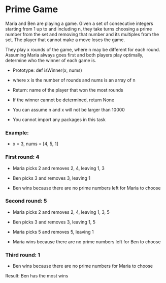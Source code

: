 # Prime Game
Maria and Ben are playing a game. Given a set of consecutive integers starting from 1 up to and including n, they take turns choosing a prime number from the set and removing that number and its multiples from the set. The player that cannot make a move loses the game.

They play x rounds of the game, where n may be different for each round. Assuming Maria always goes first and both players play optimally, determine who the winner of each game is.

- Prototype: def isWinner(x, nums)

- where x is the number of rounds and nums is an array of n

- Return: name of the player that won the most rounds

- If the winner cannot be determined, return None

- You can assume n and x will not be larger than 10000

- You cannot import any packages in this task
### Example:

* x = 3, nums = [4, 5, 1]

### First round: 4

- Maria picks 2 and removes 2, 4, leaving 1, 3

- Ben picks 3 and removes 3, leaving 1

- Ben wins because there are no prime numbers left for Maria to choose
### Second round: 5

- Maria picks 2 and removes 2, 4, leaving 1, 3, 5

- Ben picks 3 and removes 3, leaving 1, 5

- Maria picks 5 and removes 5, leaving 1

- Maria wins because there are no prime numbers left for Ben to choose

### Third round: 1

- Ben wins because there are no prime numbers for Maria to choose

Result: Ben has the most wins